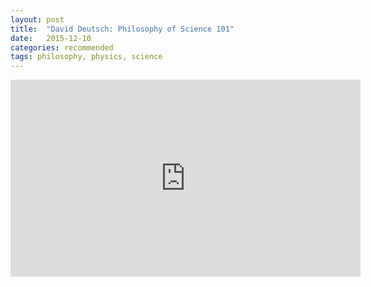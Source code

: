 ```yaml
---
layout: post
title:  "David Deutsch: Philosophy of Science 101"
date:   2015-12-10
categories: recommended
tags: philosophy, physics, science
---
```


<iframe width="560" height="315" src="https://www.youtube.com/embed/folTvNDL08A" frameborder="0" allowfullscreen></iframe>
